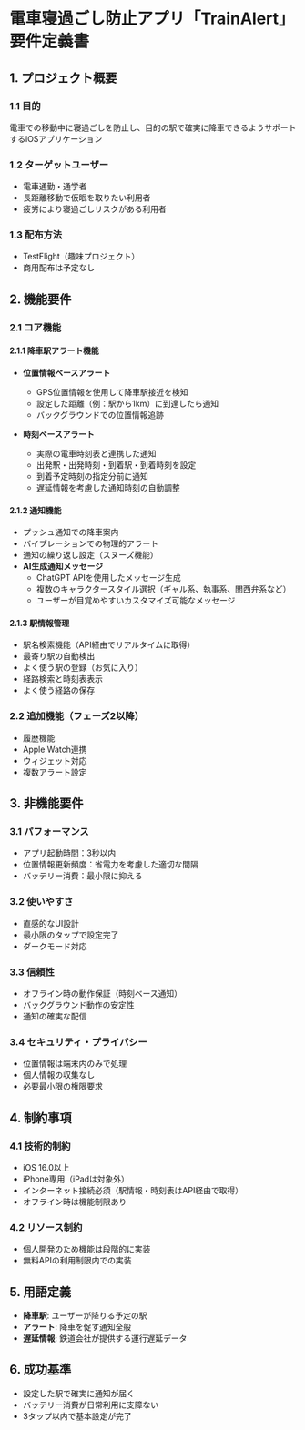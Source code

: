 # 電車寝過ごし防止アプリ「TrainAlert」要件定義書

## 1. プロジェクト概要

### 1.1 目的
電車での移動中に寝過ごしを防止し、目的の駅で確実に降車できるようサポートするiOSアプリケーション

### 1.2 ターゲットユーザー
- 電車通勤・通学者
- 長距離移動で仮眠を取りたい利用者
- 疲労により寝過ごしリスクがある利用者

### 1.3 配布方法
- TestFlight（趣味プロジェクト）
- 商用配布は予定なし

## 2. 機能要件

### 2.1 コア機能

#### 2.1.1 降車駅アラート機能
- **位置情報ベースアラート**
  - GPS位置情報を使用して降車駅接近を検知
  - 設定した距離（例：駅から1km）に到達したら通知
  - バックグラウンドでの位置情報追跡

- **時刻ベースアラート**
  - 実際の電車時刻表と連携した通知
  - 出発駅・出発時刻・到着駅・到着時刻を設定
  - 到着予定時刻の指定分前に通知
  - 遅延情報を考慮した通知時刻の自動調整

#### 2.1.2 通知機能
- プッシュ通知での降車案内
- バイブレーションでの物理的アラート
- 通知の繰り返し設定（スヌーズ機能）
- **AI生成通知メッセージ**
  - ChatGPT APIを使用したメッセージ生成
  - 複数のキャラクタースタイル選択（ギャル系、執事系、関西弁系など）
  - ユーザーが目覚めやすいカスタマイズ可能なメッセージ

#### 2.1.3 駅情報管理
- 駅名検索機能（API経由でリアルタイムに取得）
- 最寄り駅の自動検出
- よく使う駅の登録（お気に入り）
- 経路検索と時刻表表示
- よく使う経路の保存

### 2.2 追加機能（フェーズ2以降）
- 履歴機能
- Apple Watch連携
- ウィジェット対応
- 複数アラート設定

## 3. 非機能要件

### 3.1 パフォーマンス
- アプリ起動時間：3秒以内
- 位置情報更新頻度：省電力を考慮した適切な間隔
- バッテリー消費：最小限に抑える

### 3.2 使いやすさ
- 直感的なUI設計
- 最小限のタップで設定完了
- ダークモード対応

### 3.3 信頼性
- オフライン時の動作保証（時刻ベース通知）
- バックグラウンド動作の安定性
- 通知の確実な配信

### 3.4 セキュリティ・プライバシー
- 位置情報は端末内のみで処理
- 個人情報の収集なし
- 必要最小限の権限要求

## 4. 制約事項

### 4.1 技術的制約
- iOS 16.0以上
- iPhone専用（iPadは対象外）
- インターネット接続必須（駅情報・時刻表はAPI経由で取得）
- オフライン時は機能制限あり

### 4.2 リソース制約
- 個人開発のため機能は段階的に実装
- 無料APIの利用制限内での実装

## 5. 用語定義
- **降車駅**: ユーザーが降りる予定の駅
- **アラート**: 降車を促す通知全般
- **遅延情報**: 鉄道会社が提供する運行遅延データ

## 6. 成功基準
- 設定した駅で確実に通知が届く
- バッテリー消費が日常利用に支障ない
- 3タップ以内で基本設定が完了
